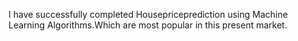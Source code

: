 I have successfully completed  Housepriceprediction using Machine Learning Algorithms.Which are most popular in this present market.
